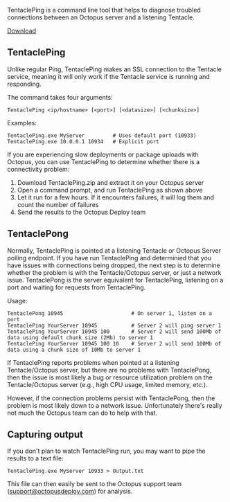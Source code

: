 TentaclePing is a command line tool that helps to diagnose troubled connections between an Octopus server and a listening Tentacle. 

[Download](https://github.com/OctopusDeploy/TentaclePing/releases)

## TentaclePing

Unlike regular Ping, TentaclePing makes an SSL connection to the Tentacle service, meaning it will only work if the Tentacle service is running and responding. 

The command takes four arguments:

    TentaclePing <ip/hostname> [<port>] [<datasize>] [<chunksize>]
    
Examples:

    TentaclePing.exe MyServer         # Uses default port (10933)
    TentaclePing.exe 10.0.0.1 10934   # Explicit port

If you are experiencing slow deployments or package uploads with Octopus, you can use TentaclePing to determine whether there is a connectivity problem:

1. Download TentaclePing.zip and extract it on your Octopus server
2. Open a command prompt, and run TentaclePing as shown above
3. Let it run for a few hours. If it encounters failures, it will log them and count the number of failures
4. Send the results to the Octopus Deploy team

## TentaclePong

Normally, TentaclePing is pointed at a listening Tentacle or Octopus Server polling endpoint. If you have run TentaclePing and determinied that you have issues with connections being dropped, the next step is to determine whether the problem is with the Tentacle/Octopus server, or just a network issue. TentaclePong is the server equivalent for TentaclePing, listening on a port and waiting for requests from TentaclePing. 

Usage:

    TentaclePong 10945              		# On server 1, listen on a port
    TentaclePing YourServer 10945   		# Server 2 will ping server 1
    TentaclePing YourServer 10945 100		# Server 2 will send 100Mb of data using default chunk size (2Mb) to server 1
    TentaclePing YourServer 10945 100 10  	# Server 2 will send 100Mb of data using a chunk size of 10Mb to server 1


If TentaclePing reports problems when pointed at a listening Tentacle/Octopus server, but there are no problems with TentaclePong, then the issue is most likely a bug or resource utilization problem on the Tentacle/Octopus server (e.g., high CPU usage, limited memory, etc.). 

However, if the connection problems persist with TentaclePong, then the problem is most likely down to a network issue. Unfortunately there's really not much the Octopus team can do to help with that. 

## Capturing output

If you don't plan to watch TentaclePing run, you may want to pipe the results to a text file:

    TentaclePing.exe MyServer 10933 > Output.txt
    
This file can then easily be sent to the Octopus support team (support@octopusdeploy.com) for analysis.
